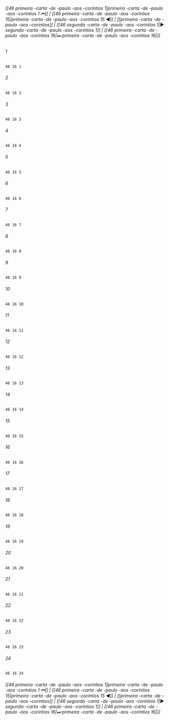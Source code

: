 
###### [[46 primeira -carta -de -paulo -aos -coríntios 1|primeira -carta -de -paulo -aos -coríntios 1 ⏮]] | [[46 primeira -carta -de -paulo -aos -coríntios 15|primeira -carta -de -paulo -aos -coríntios 15 ◀]] | [[primeira -carta -de -paulo -aos -coríntios]] | [[46 segunda -carta -de -paulo -aos -coríntios 1|▶ segunda -carta -de -paulo -aos -coríntios 1]] | [[46 primeira -carta -de -paulo -aos -coríntios 16|⏭ primeira -carta -de -paulo -aos -coríntios 16|]]

###### 1
``` verse
46 16 1 
```
###### 2
``` verse
46 16 2 
```
###### 3
``` verse
46 16 3 
```
###### 4
``` verse
46 16 4 
```
###### 5
``` verse
46 16 5 
```
###### 6
``` verse
46 16 6 
```
###### 7
``` verse
46 16 7 
```
###### 8
``` verse
46 16 8 
```
###### 9
``` verse
46 16 9 
```
###### 10
``` verse
46 16 10 
```
###### 11
``` verse
46 16 11 
```
###### 12
``` verse
46 16 12 
```
###### 13
``` verse
46 16 13 
```
###### 14
``` verse
46 16 14 
```
###### 15
``` verse
46 16 15 
```
###### 16
``` verse
46 16 16 
```
###### 17
``` verse
46 16 17 
```
###### 18
``` verse
46 16 18 
```
###### 19
``` verse
46 16 19 
```
###### 20
``` verse
46 16 20 
```
###### 21
``` verse
46 16 21 
```
###### 22
``` verse
46 16 22 
```
###### 23
``` verse
46 16 23 
```
###### 24
``` verse
46 16 24 
```

###### [[46 primeira -carta -de -paulo -aos -coríntios 1|primeira -carta -de -paulo -aos -coríntios 1 ⏮]] | [[46 primeira -carta -de -paulo -aos -coríntios 15|primeira -carta -de -paulo -aos -coríntios 15 ◀]] | [[primeira -carta -de -paulo -aos -coríntios]] | [[46 segunda -carta -de -paulo -aos -coríntios 1|▶ segunda -carta -de -paulo -aos -coríntios 1]] | [[46 primeira -carta -de -paulo -aos -coríntios 16|⏭ primeira -carta -de -paulo -aos -coríntios 16|]]

